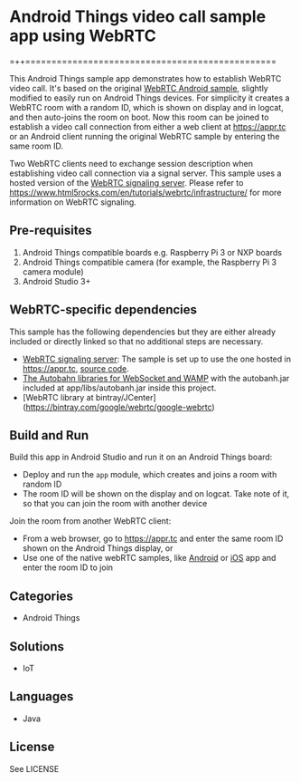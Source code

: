# Android Things video call sample app using WebRTC
=++================================================

This Android Things sample app demonstrates how to establish WebRTC video call. It's based on the
original [WebRTC Android sample](https://webrtc.org/native-code/android/), slightly modified
to easily run on Android Things devices. For simplicity it creates a WebRTC room with a random ID,
which is shown on display and in logcat, and then auto-joins the room on boot. Now this room
can be joined to establish a video call connection from either a web client at https://appr.tc or
an Android client running the original WebRTC sample by entering the same room ID.

Two WebRTC clients need to exchange session description when establishing video call connection
via a signal server. This sample uses a hosted version of the [WebRTC signaling server](https://appr.tc).
Please refer to https://www.html5rocks.com/en/tutorials/webrtc/infrastructure/ for more information
on WebRTC signaling.


## Pre-requisites

1. Android Things compatible boards e.g. Raspberry Pi 3 or NXP boards
1. Android Things compatible camera (for example, the Raspberry Pi 3 camera module)
1. Android Studio 3+

## WebRTC-specific dependencies

This sample has the following dependencies but they are either already included or directly linked
so that no additional steps are necessary.

* [WebRTC signaling server](https://appr.tc): The sample is set up to use the one hosted in https://appr.tc,
[source code](https://github.com/webrtc/apprtc#apprtc-demo-code).
* [The Autobahn libraries for WebSocket and WAMP](https://crossbar.io/autobahn/) with the autobanh.jar
included at app/libs/autobanh.jar inside this project.
* [WebRTC library at bintray/JCenter] (https://bintray.com/google/webrtc/google-webrtc)

## Build and Run

Build this app in Android Studio and run it on an Android Things board:

* Deploy and run the `app` module, which creates and joins a room with random ID
* The room ID will be shown on the display and on logcat. Take note of it, so that you can join the room with another device

Join the room from another WebRTC client:

* From a web browser, go to https://appr.tc and enter the same room ID shown on the Android Things display, or
* Use one of the native webRTC samples, like [Android](https://webrtc.org/native-code/android/) or [iOS](https://webrtc.org/native-code/ios/) app and enter the room ID to join

## Categories

- Android Things

## Solutions

- IoT

## Languages

- Java


## License

See LICENSE
